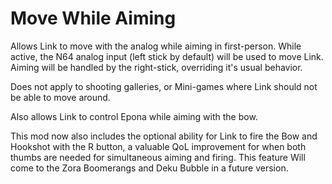 # Move While Aiming

Allows Link to move with the analog while aiming in first-person.
While active, the N64 analog input (left stick by default) will be used to move Link.
Aiming will be handled by the right-stick, overriding it's usual behavior.

Does not apply to shooting galleries, or Mini-games where Link should not be able to move around.

Also allows Link to control Epona while aiming with the bow.

This mod now also includes the optional ability for Link to fire the Bow and Hookshot with the R button,
a valuable QoL improvement for when both thumbs are needed for simultaneous aiming and firing. This feature
Will come to the Zora Boomerangs and Deku Bubble in a future version.
